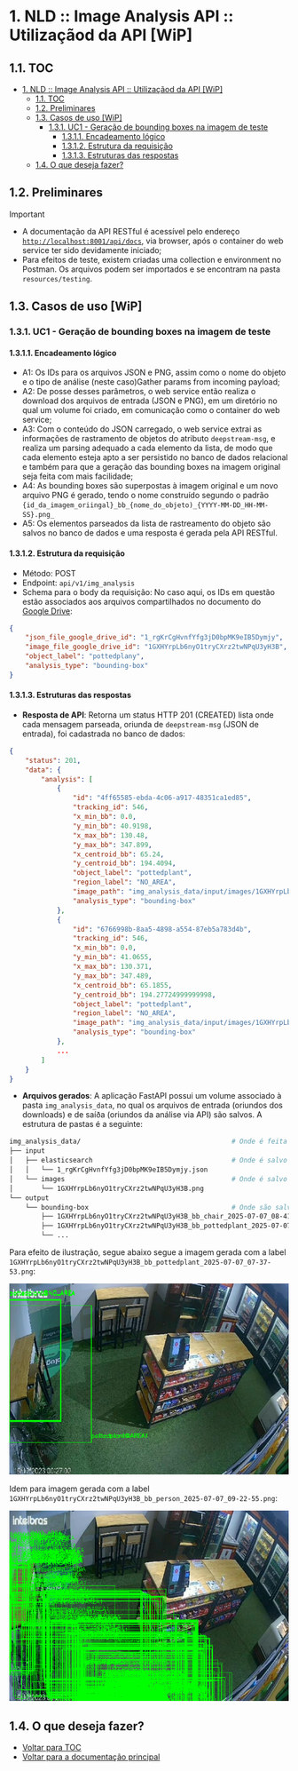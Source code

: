 # 1. NLD :: Image Analysis API :: Utilizaçãod da API [WiP]

## 1.1. TOC

- [1. NLD :: Image Analysis API :: Utilizaçãod da API \[WiP\]](#1-nld--image-analysis-api--utilizaçãod-da-api-wip)
  - [1.1. TOC](#11-toc)
  - [1.2. Preliminares](#12-preliminares)
  - [1.3. Casos de uso \[WiP\]](#13-casos-de-uso-wip)
    - [1.3.1. UC1 - Geração de bounding boxes na imagem de teste](#131-uc1---geração-de-bounding-boxes-na-imagem-de-teste)
      - [1.3.1.1. Encadeamento lógico](#1311-encadeamento-lógico)
      - [1.3.1.2. Estrutura da requisição](#1312-estrutura-da-requisição)
      - [1.3.1.3. Estruturas das respostas](#1313-estruturas-das-respostas)
  - [1.4. O que deseja fazer?](#14-o-que-deseja-fazer)

## 1.2. Preliminares

> [!IMPORTANT]
> - A documentação da API RESTful é acessível pelo endereço [`http://localhost:8001/api/docs`](http://localhost:8001/api/docs), via browser, após o container do web service ter sido devidamente iniciado;
> - Para efeitos de teste, existem criadas uma collection e environment no Postman. Os arquivos podem ser importados e se encontram na pasta `resources/testing`.

## 1.3. Casos de uso [WiP]

### 1.3.1. UC1 - Geração de bounding boxes na imagem de teste

#### 1.3.1.1. Encadeamento lógico

- A1: Os IDs para os arquivos JSON e PNG, assim como o nome do objeto e o tipo de análise (neste caso)Gather params from incoming payload;
- A2: De posse desses parâmetros, o web service então realiza o download dos arquivos de entrada (JSON e PNG), em um diretório no qual um volume foi criado, em comunicação como o container do web service;
- A3: Com o conteúdo do JSON carregado, o web service extrai as informações de rastramento de objetos do atributo `deepstream-msg`, e realiza um parsing adequado a cada elemento da lista, de modo que cada elemento esteja apto a ser persistido no banco de dados relacional e também para que a geração das bounding boxes na imagem original seja feita com mais facilidade;
- A4: As bounding boxes são superpostas à imagem original e um novo arquivo PNG é gerado, tendo o nome construído segundo o padrão `{id_da_imagem_oriingal}_bb_{nome_do_objeto)_{YYYY-MM-DD_HH-MM-SS}.png_`
- A5: Os elementos parseados da lista de rastreamento do objeto são salvos no banco de dados e uma resposta é gerada pela API RESTful.

#### 1.3.1.2. Estrutura da requisição
- Método: POST
- Endpoint: `api/v1/img_analysis`
- Schema para o body da requisição: No caso aqui, os IDs em questão estão associados aos arquivos compartilhados no documento do [Google Drive](https://docs.google.com/document/d/1vlUl3kT_IvQnEPcc83xS4viUIi7edclA55qUXOlFD3g/edit?tab=t.0):

```json
{
    "json_file_google_drive_id": "1_rgKrCgHvnfYfg3jD0bpMK9eIB5Dymjy",
    "image_file_google_drive_id": "1GXHYrpLb6nyO1tryCXrz2twNPqU3yH3B",
    "object_label": "pottedplany",
    "analysis_type": "bounding-box"
}
```

#### 1.3.1.3. Estruturas das respostas

- **Resposta de API**: Retorna um status HTTP 201 (CREATED) lista onde cada mensagem parseada, oriunda de `deepstream-msg` (JSON de entrada), foi cadastrada no banco de dados:
```json
{
    "status": 201,
    "data": {
        "analysis": [
            {
                "id": "4ff65585-ebda-4c06-a917-48351ca1ed85",
                "tracking_id": 546,
                "x_min_bb": 0.0,
                "y_min_bb": 40.9198,
                "x_max_bb": 130.48,
                "y_max_bb": 347.899,
                "x_centroid_bb": 65.24,
                "y_centroid_bb": 194.4094,
                "object_label": "pottedplant",
                "region_label": "NO_AREA",
                "image_path": "img_analysis_data/input/images/1GXHYrpLb6nyO1tryCXrz2twNPqU3yH3B.png",
                "analysis_type": "bounding-box"
            },
            {
                "id": "6766998b-8aa5-4898-a554-87eb5a783d4b",
                "tracking_id": 546,
                "x_min_bb": 0.0,
                "y_min_bb": 41.0655,
                "x_max_bb": 130.371,
                "y_max_bb": 347.489,
                "x_centroid_bb": 65.1855,
                "y_centroid_bb": 194.27724999999998,
                "object_label": "pottedplant",
                "region_label": "NO_AREA",
                "image_path": "img_analysis_data/input/images/1GXHYrpLb6nyO1tryCXrz2twNPqU3yH3B.png",
                "analysis_type": "bounding-box"
            },
            ...        
        ]
    }
}
```
- **Arquivos gerados**: A aplicação FastAPI possui um volume associado à pasta `img_analysis_data`, no qual os arquivos de entrada (oriundos dos downloads) e de saíða (oriundos da análise via API) são salvos. A estrutura de pastas é a seguinte:
```bash
img_analysis_data/                                      # Onde é feita o bind com o volume. Deve ser criado manualmente
├── input
│   ├── elasticsearch                                   # Onde é salvo o JSON. Criado automaticamente
│   │   └── 1_rgKrCgHvnfYfg3jD0bpMK9eIB5Dymjy.json
│   └── images                                          # Onde é salvo o PNG. Criado automaticamente
│       └── 1GXHYrpLb6nyO1tryCXrz2twNPqU3yH3B.png
└── output
    └── bounding-box                                    # Onde são salvos os PNGs com bounding boxes Criado automaticamente
        ├── 1GXHYrpLb6nyO1tryCXrz2twNPqU3yH3B_bb_chair_2025-07-07_08-41-42.png              # Objeto "chair"
        ├── 1GXHYrpLb6nyO1tryCXrz2twNPqU3yH3B_bb_pottedplant_2025-07-07_07-37-53.png        # Objeto "pottedplant"
        └── ...
```

Para efeito de ilustração, segue abaixo segue a imagem gerada com a label `1GXHYrpLb6nyO1tryCXrz2twNPqU3yH3B_bb_pottedplant_2025-07-07_07-37-53.png`:


![exemplo-bb-pottedplant](./resources/docs/images/1GXHYrpLb6nyO1tryCXrz2twNPqU3yH3B_bb_pottedplant_2025-07-07_07-37-53.png)


Idem para imagem gerada com a label `1GXHYrpLb6nyO1tryCXrz2twNPqU3yH3B_bb_person_2025-07-07_09-22-55.png`:


![exemplo-bb-person](./resources/docs/images/1GXHYrpLb6nyO1tryCXrz2twNPqU3yH3B_bb_person_2025-07-07_09-22-55.png)


## 1.4. O que deseja fazer?

- [Voltar para TOC](#11-toc)
- [Voltar para a documentação principal](./README.md)
